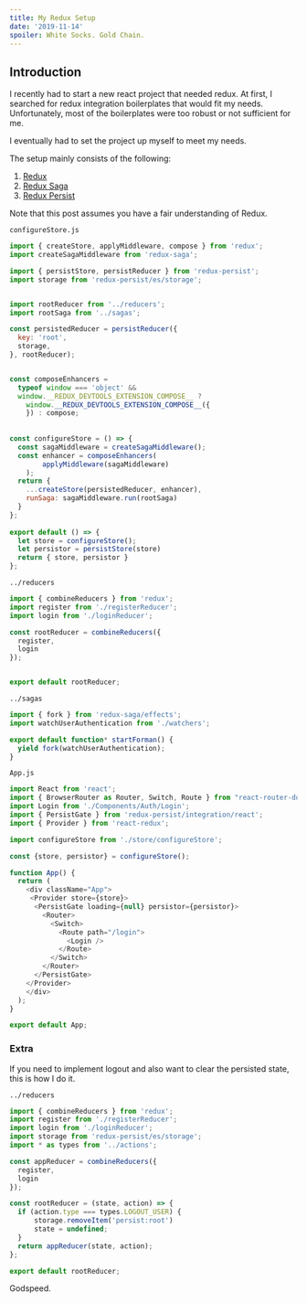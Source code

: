 ```yaml
---
title: My Redux Setup
date: '2019-11-14' 
spoiler: White Socks. Gold Chain.
---
```


## Introduction
I recently had to start a new react project that needed redux. At first, I searched for redux integration boilerplates that would fit my needs. Unfortunately, most of the boilerplates were too robust or not sufficient for me. 

I eventually had to set the project up myself to meet my needs.

The setup mainly consists of the following:
1. [Redux](https://redux.js.org/)
2. [Redux Saga](https://redux-saga.js.org/)
3. [Redux Persist](https://github.com/rt2zz/redux-persist)


Note that this post assumes you have a fair understanding of Redux.

`configureStore.js`

```javascript
import { createStore, applyMiddleware, compose } from 'redux';
import createSagaMiddleware from 'redux-saga';

import { persistStore, persistReducer } from 'redux-persist'; 
import storage from 'redux-persist/es/storage';


import rootReducer from '../reducers';
import rootSaga from '../sagas';

const persistedReducer = persistReducer({
  key: 'root',
  storage,
}, rootReducer);


const composeEnhancers =
  typeof window === 'object' &&
  window.__REDUX_DEVTOOLS_EXTENSION_COMPOSE__ ?   
    window.__REDUX_DEVTOOLS_EXTENSION_COMPOSE__({
    }) : compose;
  
    
const configureStore = () => {
  const sagaMiddleware = createSagaMiddleware();
  const enhancer = composeEnhancers(  
        applyMiddleware(sagaMiddleware)
    );
  return {
    ...createStore(persistedReducer, enhancer),
    runSaga: sagaMiddleware.run(rootSaga)
  }
};
 
export default () => {
  let store = configureStore();
  let persistor = persistStore(store)
  return { store, persistor }
};
```

`../reducers`

```javascript
import { combineReducers } from 'redux';
import register from './registerReducer';
import login from './loginReducer';  

const rootReducer = combineReducers({
  register,
  login
});


export default rootReducer;
```

`../sagas`
```javascript
import { fork } from 'redux-saga/effects';
import watchUserAuthentication from './watchers';

export default function* startForman() {
  yield fork(watchUserAuthentication);
}
```

`App.js`

```javascript
import React from 'react';
import { BrowserRouter as Router, Switch, Route } from "react-router-dom"; 
import Login from './Components/Auth/Login'; 
import { PersistGate } from 'redux-persist/integration/react'; 
import { Provider } from 'react-redux';

import configureStore from './store/configureStore';

const {store, persistor} = configureStore();

function App() {
  return (
    <div className="App">
     <Provider store={store}>
      <PersistGate loading={null} persistor={persistor}>
        <Router>
          <Switch> 
            <Route path="/login">
              <Login />
            </Route> 
          </Switch>
        </Router>
      </PersistGate>
    </Provider>
    </div>
  );
}

export default App;

```

### Extra
If you need to implement logout and also want to clear the persisted state, this is how I do it.

`../reducers`


```javascript
import { combineReducers } from 'redux';
import register from './registerReducer';
import login from './loginReducer';
import storage from 'redux-persist/es/storage';
import * as types from '../actions'; 

const appReducer = combineReducers({
  register,
  login
});

const rootReducer = (state, action) => {
  if (action.type === types.LOGOUT_USER) { 
      storage.removeItem('persist:root')   
      state = undefined;
  }
  return appReducer(state, action);
};

export default rootReducer;
```

Godspeed.